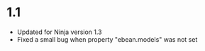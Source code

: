 1.1
===

 * Updated for Ninja version 1.3
 * Fixed a small bug when property "ebean.models" was not set
